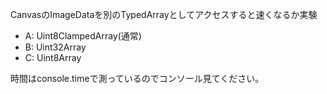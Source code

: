CanvasのImageDataを別のTypedArrayとしてアクセスすると速くなるか実験

- A: Uint8ClampedArray(通常)
- B: Uint32Array
- C: Uint8Array

時間はconsole.timeで測っているのでコンソール見てください。